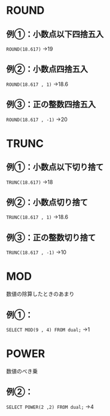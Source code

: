# ROUND
## 例①：小数点以下四捨五入
`ROUND(18.617)`
→19
## 例②：小数点四捨五入
`ROUND(18.617 , 1)`
→18.6
## 例③：正の整数四捨五入
`ROUND(18.617 , -1)`
→20
# TRUNC
## 例①：小数点以下切り捨て
`TRUNC(18.617)`
→18
## 例②：小数点切り捨て
`TRUNC(18.617 , 1)`
→18.6
## 例③：正の整数切り捨て
`TRUNC(18.617 , -1)`
→10
# MOD
数値の除算したときのあまり
## 例①：
`SELECT MOD(9 , 4) FROM dual;`
→1
# POWER
数値のべき乗
## 例②：
`SELECT POWER(2 ,2) FROM dual;`
→4